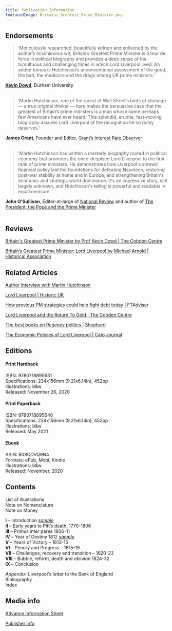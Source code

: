 ```yaml
---
title: Publication Information
featuredImage: Britains_Greatest_Prime_Minister.png
---
```


## Endorsements

> ‘Meticulously researched, beautifully written and enlivened by the author’s mischievous wit, Britain’s Greatest Prime Minister is a tour de force in political biography and provides a deep sense of the tumultuous and challenging times in which Lord Liverpool lived. An added bonus is Hutchinson’s unconventional assessment of the good, the bad, the mediocre and the dregs among UK prime ministers.’

**[Kevin Dowd](https://www.kevindowd.org/)**, Durham University<br><br>

> ‘Martin Hutchinson, one of the rarest of Wall Street’s birds of plumage — a true original thinker — here makes the persuasive case that the greatest of Britain’s prime ministers is a man whose name perhaps few Americans have ever heard. This splendid, erudite, fast-moving biography assures Lord Liverpool of the recognition he so richly deserves.’

**James Grant**, Founder and Editor, [Grant’s Interest Rate Observer](https://www.grantspub.com/)<br><br>

> ‘Martin Hutchinson has written a masterly biography rooted in political economy that promotes the once-despised Lord Liverpool to the first rank of prime ministers. He demonstrates how Liverpool's shrewd financial policy laid the foundations for defeating Napoleon, restoring post-war stability at home and in Europe, and strengthening Britain's economic and strategic world dominance. It's an impressive story, still largely unknown, and Hutchinson's telling is powerful and readable in equal measure.’

**John O'Sullivan**, Editor-at-large of [National Review](https://www.nationalreview.com/) and author of [The President, the Pope and the Prime Minister](https://www.amazon.com/gp/product/1596980168/ref=x_gr_w_bb_glide_sin)<br><br>

## Reviews

[Britain's Greatest Prime Minister by Prof Kevin Dowd | The Cobden Centre](https://www.cobdencentre.org/2020/12/britains-greatest-prime-minister/)

[Britain’s Greatest Prime Minister: Lord Liverpool by Michael Arnold | Historical Association](https://www.history.org.uk/historian/resource/10008/britains-greatest-prime-minister-lord-liverpool)

## Related Articles

[Author interview with Martin Hutchinson](https://lutterworthpress.wordpress.com/2020/10/23/author-interview-with-martin-hutchinson/)

[Lord Liverpool | Historic UK](https://www.historic-uk.com/HistoryUK/HistoryofBritain/Lord-Liverpool/)

[How previous PM strategies could help fight debt today | FTAdviser](https://www.ftadviser.com/investments/2020/11/19/how-previous-pm-strategies-could-help-fight-debt-today/)

[Lord Liverpool and the Return To Gold | The Cobden Centre](https://www.cobdencentre.org/2017/08/lord-liverpool-and-the-return-to-gold/)

[The best books on Regency politics | Shepherd](https://shepherd.com/best-books/regency-politics)

[The Economic Policies of Lord Liverpool | Cato Journal](https://www.cato.org/cato-journal/fall-2021/economic-policies-lord-liverpool)

## Editions

#### Print Hardback

ISBN: 9780718895631<br>
Specifications: 234x156mm (9.21x6.14in), 452pp<br>
Illustrations: b&w<br>
Released: November 26, 2020<br>

#### Print Paperback

ISBN: 9780718895648<br>
Specifications: 234x156mm (9.21x6.14in), 452pp<br>
Illustrations: b&w<br>
Released: May 2021<br>

#### Ebook

ASIN: B08QDVQ9N4<br>
Formats: ePub, Mobi, Kindle<br>
Illustrations: b&w<br>
Released: November, 2020<br>

## Contents

List of Illustrations<br>
Note on Nomenclature<br>
Note on Money<br>

**I** – Introduction [_sample_](/docs/britains-greatest-prime-minister-ch1.pdf) <br>
**II** – Early years to Pitt’s death, 1770-1806<br>
**III** – Primus inter pares 1806-11<br>
**IV** – Year of Destiny 1812 [_sample_](/docs/britains-greatest-prime-minister-ch4.pdf)<br>
**V** – Years of Victory – 1813-15<br>
**VI** – Penury and Progress – 1815-19<br>
**VII** – Challenges, recovery and transition – 1820-23<br>
**VIII** – Bubble, reform, death and oblivion 1824-32<br>
**IX** – Conclusion

_Appendix:_ Liverpool's letter to the Bank of England<br>
Bibliography<br>
Index

## Media info

[Advance Information Sheet](/docs/Advance_Information_Sheet.pdf)

[Publisher Info](https://www.lutterworth.com/product/britains-greatest-prime-minister-lord-liverpool/)
